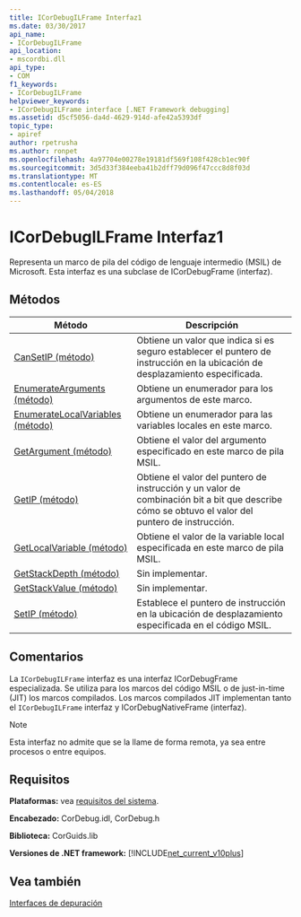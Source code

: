 ```yaml
---
title: ICorDebugILFrame Interfaz1
ms.date: 03/30/2017
api_name:
- ICorDebugILFrame
api_location:
- mscordbi.dll
api_type:
- COM
f1_keywords:
- ICorDebugILFrame
helpviewer_keywords:
- ICorDebugILFrame interface [.NET Framework debugging]
ms.assetid: d5cf5056-da4d-4629-914d-afe42a5393df
topic_type:
- apiref
author: rpetrusha
ms.author: ronpet
ms.openlocfilehash: 4a97704e00278e19181df569f108f428cb1ec90f
ms.sourcegitcommit: 3d5d33f384eeba41b2dff79d096f47ccc8d8f03d
ms.translationtype: MT
ms.contentlocale: es-ES
ms.lasthandoff: 05/04/2018
---
```

# <a name="icordebugilframe-interface1"></a>ICorDebugILFrame Interfaz1
Representa un marco de pila del código de lenguaje intermedio (MSIL) de Microsoft. Esta interfaz es una subclase de ICorDebugFrame (interfaz).  
  
## <a name="methods"></a>Métodos  
  
|Método|Descripción|  
|------------|-----------------|  
|[CanSetIP (método)](../../../../docs/framework/unmanaged-api/debugging/icordebugilframe-cansetip-method.md)|Obtiene un valor que indica si es seguro establecer el puntero de instrucción en la ubicación de desplazamiento especificada.|  
|[EnumerateArguments (método)](../../../../docs/framework/unmanaged-api/debugging/icordebugilframe-enumeratearguments-method.md)|Obtiene un enumerador para los argumentos de este marco.|  
|[EnumerateLocalVariables (método)](../../../../docs/framework/unmanaged-api/debugging/icordebugilframe-enumeratelocalvariables-method.md)|Obtiene un enumerador para las variables locales en este marco.|  
|[GetArgument (método)](../../../../docs/framework/unmanaged-api/debugging/icordebugilframe-getargument-method.md)|Obtiene el valor del argumento especificado en este marco de pila MSIL.|  
|[GetIP (método)](../../../../docs/framework/unmanaged-api/debugging/icordebugilframe-getip-method.md)|Obtiene el valor del puntero de instrucción y un valor de combinación bit a bit que describe cómo se obtuvo el valor del puntero de instrucción.|  
|[GetLocalVariable (método)](../../../../docs/framework/unmanaged-api/debugging/icordebugilframe-getlocalvariable-method.md)|Obtiene el valor de la variable local especificada en este marco de pila MSIL.|  
|[GetStackDepth (método)](../../../../docs/framework/unmanaged-api/debugging/icordebugilframe-getstackdepth-method.md)|Sin implementar.|  
|[GetStackValue (método)](../../../../docs/framework/unmanaged-api/debugging/icordebugilframe-getstackvalue-method.md)|Sin implementar.|  
|[SetIP (método)](../../../../docs/framework/unmanaged-api/debugging/icordebugilframe-setip-method.md)|Establece el puntero de instrucción en la ubicación de desplazamiento especificada en el código MSIL.|  
  
## <a name="remarks"></a>Comentarios  
 La `ICorDebugILFrame` interfaz es una interfaz ICorDebugFrame especializada. Se utiliza para los marcos del código MSIL o de just-in-time (JIT) los marcos compilados. Los marcos compilados JIT implementan tanto el `ICorDebugILFrame` interfaz y ICorDebugNativeFrame (interfaz).  
  
> [!NOTE]
>  Esta interfaz no admite que se la llame de forma remota, ya sea entre procesos o entre equipos.  
  
## <a name="requirements"></a>Requisitos  
 **Plataformas:** vea [requisitos del sistema](../../../../docs/framework/get-started/system-requirements.md).  
  
 **Encabezado:** CorDebug.idl, CorDebug.h  
  
 **Biblioteca:** CorGuids.lib  
  
 **Versiones de .NET framework:** [!INCLUDE[net_current_v10plus](../../../../includes/net-current-v10plus-md.md)]  
  
## <a name="see-also"></a>Vea también  
 [Interfaces de depuración](../../../../docs/framework/unmanaged-api/debugging/debugging-interfaces.md)
